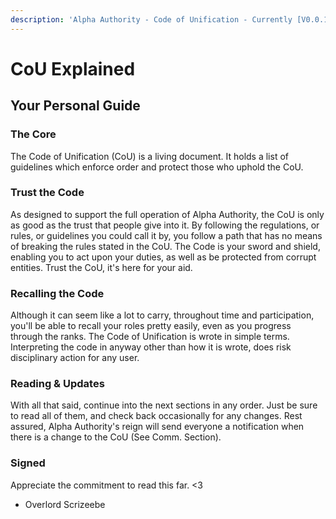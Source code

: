 ```yaml
---
description: 'Alpha Authority - Code of Unification - Currently [V0.0.13]'
---
```


# CoU Explained

## Your Personal Guide

### The Core

The Code of Unification \(CoU\) is a living document. It holds a list of guidelines which enforce order and protect those who uphold the CoU.

### Trust the Code

As designed to support the full operation of Alpha Authority, the CoU is only as good as the trust that people give into it. By following the regulations, or rules, or guidelines you could call it by, you follow a path that has no means of breaking the rules stated in the CoU. The Code is your sword and shield, enabling you to act upon your duties, as well as be protected from corrupt entities. Trust the CoU, it's here for your aid.

### Recalling the Code

Although it can seem like a lot to carry, throughout time and participation, you'll be able to recall your roles pretty easily, even as you progress through the ranks. The Code of Unification is wrote in simple terms. Interpreting the code in anyway other than how it is wrote, does risk disciplinary action for any user.

### Reading & Updates

With all that said, continue into the next sections in any order. Just be sure to read all of them, and check back occasionally for any changes. Rest assured, Alpha Authority's reign will send everyone a notification when there is a change to the CoU \(See Comm. Section\).

### Signed

Appreciate the commitment to read this far. &lt;3   
 - Overlord Scrizeebe

